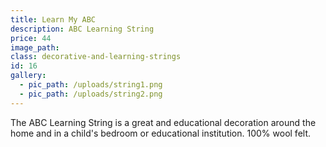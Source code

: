 ```yaml
---
title: Learn My ABC
description: ABC Learning String
price: 44
image_path:
class: decorative-and-learning-strings
id: 16
gallery:
  - pic_path: /uploads/string1.png
  - pic_path: /uploads/string2.png
---
```



The ABC Learning String is a great and educational decoration around the home and in a child's bedroom or educational institution. 100% wool felt.
